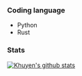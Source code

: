 ### Coding language
- Python
- Rust
### Stats

[![Khuyen's github stats](https://github-readme-stats.vercel.app/api?username=aniko33&count_private=false&show_icons=true&theme=dark&hide_rank=false)](https://github.com/anuraghazra/github-readme-stats)

